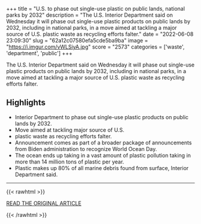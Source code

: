 +++
title = "U.S. to phase out single-use plastic on public lands, national parks by 2032"
description = "The U.S. Interior Department said on Wednesday it will phase out single-use plastic products on public lands by 2032, including in national parks, in a move aimed at tackling a major source of U.S. plastic waste as recycling efforts falter."
date = "2022-06-08 23:09:30"
slug = "62a12c07580efa5cde5ba9ba"
image = "https://i.imgur.com/vWLSiyA.jpg"
score = "2573"
categories = ['waste', 'department', 'public']
+++

The U.S. Interior Department said on Wednesday it will phase out single-use plastic products on public lands by 2032, including in national parks, in a move aimed at tackling a major source of U.S. plastic waste as recycling efforts falter.

## Highlights

- Interior Department to phase out single-use plastic products on public lands by 2032.
- Move aimed at tackling major source of U.S.
- plastic waste as recycling efforts falter.
- Announcement comes as part of a broader package of announcements from Biden administration to recognize World Ocean Day.
- The ocean ends up taking in a vast amount of plastic pollution taking in more than 14 million tons of plastic per year.
- Plastic makes up 80% of all marine debris found from surface, Interior Department said.

---

{{< rawhtml >}}
  <p class="article-category">
    <a target="_blank" href="https://www.reuters.com/world/us/us-phase-out-single-use-plastic-public-lands-national-parks-by-2032-2022-06-08/">READ THE ORIGINAL ARTICLE</a>
  </p>
{{< /rawhtml >}}
